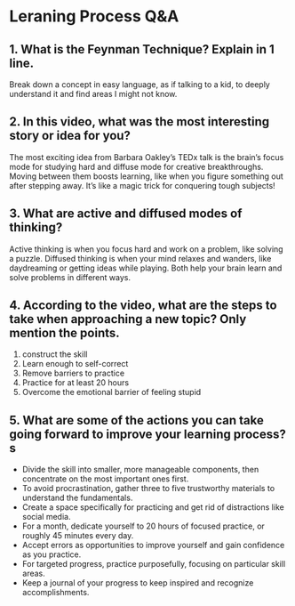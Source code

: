 # Leraning Process Q&A


## 1. What is the Feynman Technique? Explain in 1 line.
Break down a concept in easy language, as if talking to a kid, to deeply understand it and find areas I might not know.

## 2. In this video, what was the most interesting story or idea for you?
The most exciting idea from Barbara Oakley’s TEDx talk is the brain’s focus mode for studying hard and diffuse mode for creative breakthroughs. Moving between them boosts learning, like when you figure something out after stepping away. It’s like a magic trick for conquering tough subjects!

## 3. What are active and diffused modes of thinking?
Active thinking is when you focus hard and work on a problem, like solving a puzzle. Diffused thinking is when your mind relaxes and wanders, like daydreaming or getting ideas while playing. Both help your brain learn and solve problems in different ways.

## 4. According to the video, what are the steps to take when approaching a new topic? Only mention the points.
1. construct the skill
2. Learn enough to self-correct
3. Remove barriers to practice
4. Practice for at least 20 hours
5. Overcome the emotional barrier of feeling stupid

## 5. What are some of the actions you can take going forward to improve your learning process?s
- Divide the skill into smaller, more manageable components, then concentrate on the most important ones first.
- To avoid procrastination, gather three to five trustworthy materials to understand the fundamentals.
- Create a space specifically for practicing and get rid of distractions like social media.
- For a month, dedicate yourself to 20 hours of focused practice, or roughly 45 minutes every day.
- Accept errors as opportunities to improve yourself and gain confidence as you practice.
- For targeted progress, practice purposefully, focusing on particular skill areas.
- Keep a journal of your progress to keep inspired and recognize accomplishments.
